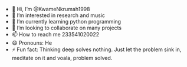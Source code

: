 - 👋 Hi, I’m @KwameNkrumah1998
- 👀 I’m interested in research and music
- 🌱 I’m currently learning python programming
- 💞️ I’m looking to collaborate on many projects
- 📫 How to reach me 233541020022
- 😄 Pronouns: He
- ⚡ Fun fact: Thinking deep solves nothing. Just let the problem sink in, meditate on it and voala, problem solved.

<!---
KwameNkrumah1998/KwameNkrumah1998 is a ✨ special ✨ repository because its `README.md` (this file) appears on your GitHub profile.
You can click the Preview link to take a look at your changes.
--->
